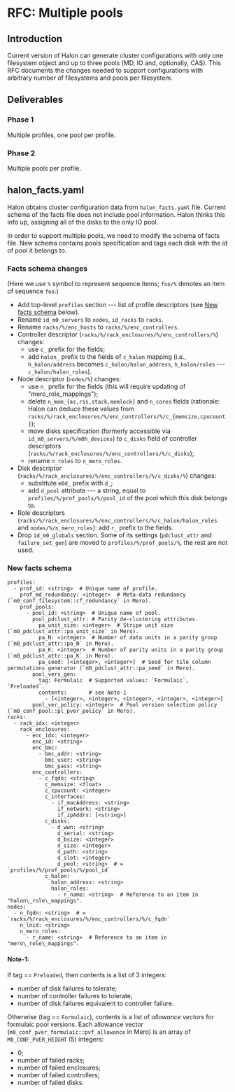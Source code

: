 # RFC: Multiple pools

## Introduction

Current version of Halon can generate cluster configurations with only
one filesystem object and up to three pools (MD, IO and, optionally,
CAS).  This RFC documents the changes needed to support configurations
with arbitrary number of filesystems and pools per filesystem.

## Deliverables

### Phase 1

Multiple profiles, one pool per profile.

### Phase 2

Multiple pools per profile.

## halon_facts.yaml

Halon obtains cluster configuration data from `halon_facts.yaml` file.
Current schema of the facts file does not include pool information.
Halon thinks this info up, assigning all of the disks to the only IO
pool.

In order to support multiple pools, we need to modify the schema of
facts file.  New schema contains pools specification and tags each
disk with the id of pool it belongs to.

### Facts schema changes

(Here we use `%` symbol to represent sequence items; `foo/%` denotes
an item of sequence `foo`.)

- Add top-level `profiles` section --- list of profile descriptors
  (see [New facts schema](#new-facts-schema) below).
- Rename `id_m0_servers` to `nodes`, `id_racks` to `racks`.
- Rename `racks/%/enc_hosts` to `racks/%/enc_controllers`.
- Controller descriptor (`racks/%/rack_enclosures/%/enc_controllers/%`)
  changes:
  - use `c_` prefix for the fields;
  - add `halon_` prefix to the fields of `c_halon` mapping (i.e.,
    `h_halon/address` becomes `c_halon/halon_address`,
    `h_halon/roles` --- `c_halon/halon_roles`).
- Node descriptor (`nodes/%`) changes:
  - use `n_` prefix for the fields (this will require updating of
    "mero\_role\_mappings");
  - delete `n_mem_{as,rss,stack,memlock}` and `n_cores` fields
    (rationale: Halon can deduce these values from
    `racks/%/rack_enclosures/%/enc_controllers/%/c_{memsize,cpucount}`);
  - move disks specification (formerly accessible via
    `id_m0_servers/%/m0h_devices`) to `c_disks` field of controller
    descriptors (`racks/%/rack_enclosures/%/enc_controllers/%/c_disks`);
  - rename `n_roles` to `n_mero_roles`.
- Disk descriptor (`racks/%/rack_enclosures/%/enc_controllers/%/c_disks/%`)
  changes:
  - substitute `m0d_` prefix with `d_`;
  - add `d_pool` attribute --- a string, equal to
    `profiles/%/prof_pools/%/pool_id` of the pool which this disk
    belongs to.
- Role descriptors
  (`racks/%/rack_enclosures/%/enc_controllers/%/c_halon/halon_roles`
  and `nodes/%/n_mero_roles`): add `r_` prefix to the fields.
- Drop `id_m0_globals` section.  Some of its settings (`pdclust_attr` and
  `failure_set_gen`) are moved to `profiles/%/prof_pools/%`, the rest are
  not used.

### New facts schema

```
profiles:
  - prof_id: <string>  # Unique name of profile.
    prof_md_redundancy: <integer>  # Meta-data redundancy (`m0_conf_filesystem::cf_redundancy` in Mero).
    prof_pools:
      - pool_id: <string>  # Unique name of pool.
        pool_pdclust_attr: # Parity de-clustering attributes.
          pa_unit_size: <integer>  # Stripe unit size (`m0_pdclust_attr::pa_unit_size` in Mero).
          pa_N: <integer>  # Number of data units in a parity group (`m0_pdclust_attr::pa_N` in Mero).
          pa_K: <integer>  # Number of parity units in a parity group (`m0_pdclust_attr::pa_K` in Mero).
          pa_seed: [<integer>, <integer>]  # Seed for tile column permutations generator (`m0_pdclust_attr::pa_seed` in Mero).
        pool_vers_gen:
          tag: Formulaic  # Supported values: `Formulaic`, `Preloaded`.
          contents:       # see Note-1
            - [<integer>, <integer>, <integer>, <integer>, <integer>]
        pool_ver_policy: <integer>  # Pool version selection policy (`m0_conf_pool::pl_pver_policy` in Mero).
racks:
  - rack_idx: <integer>
    rack_enclosures:
      - enc_idx: <integer>
        enc_id: <string>
        enc_bmc:
          - bmc_addr: <string>
            bmc_user: <string>
            bmc_pass: <string>
        enc_controllers:
          - c_fqdn: <string>
            c_memsize: <float>
            c_cpucount: <integer>
            c_interfaces:
              - if_macAddress: <string>
                if_network: <string>
                if_ipAddrs: [<string>]
            c_disks:
              - d_wwn: <string>
                d_serial: <string>
                d_bsize: <integer>
                d_size: <integer>
                d_path: <string>
                d_slot: <integer>
                d_pool: <string>  # = `profiles/%/prof_pools/%/pool_id`
            c_halon:
              halon_address: <string>
              halon_roles:
                - r_name: <string>  # Reference to an item in "halon\_role\_mappings".
nodes:
  - n_fqdn: <string>  # = `racks/%/rack_enclosures/%/enc_controllers/%/c_fqdn`
    n_lnid: <string>
    n_mero_roles:
      - r_name: <string>  # Reference to an item in "mero\_role\_mappings".
```

#### Note-1:

If tag == `Preloaded`, then contents is a list of 3 integers:

- number of disk failures to tolerate;
- number of controller failures to tolerate;
- number of disk failures equivalent to controller failure.

Otherwise (tag == `Formulaic`), contents is a list of _allowance
vectors_ for formulaic pool versions.  Each allowance vector
(`m0_conf_pver_formulaic::pvf_allowance` in Mero) is an array of
`M0_CONF_PVER_HEIGHT` (5) integers:

- 0;
- number of failed racks;
- number of failed enclosures;
- number of failed controllers;
- number of failed disks.
